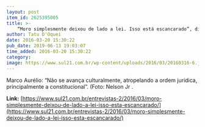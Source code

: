```yaml
---
layout: post
item_id: 2625395005
title: >-
    “Moro simplesmente deixou de lado a lei. Isso está escancarado”, diz ministro do STF sobre vazamentos
author: Tatu D'Oquei
date: 2016-03-20 15:30:22
pub_date: 2019-06-13 19:03:07
time_added: 2016-03-20 15:30:22
category: 
image: https://www.sul21.com.br/wp-content/uploads/2016/03/20160316-6.jpg
---
```


Marco Aurélio: “Não se avança culturalmente, atropelando a ordem jurídica, principalmente a constitucional”. (Foto: Nelson Jr .

**Link:** [https://www.sul21.com.br/entrevistas-2/2016/03/moro-simplesmente-deixou-de-lado-a-lei-isso-esta-escancarado/](https://www.sul21.com.br/entrevistas-2/2016/03/moro-simplesmente-deixou-de-lado-a-lei-isso-esta-escancarado/)

